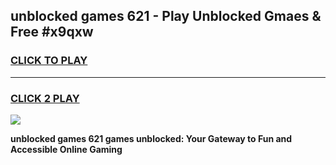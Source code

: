 
## unblocked games 621 - Play Unblocked Gmaes & Free #x9qxw
<h3>
<a href="https://premium.freeplayer.one?title=unblocked_games_621&ref=03M">CLICK TO PLAY</a></h3>
<hr>

<h3>
<a href="https://premium.freeplayer.one?title=unblocked_games_621&ref=03M">CLICK 2 PLAY</a>
  
</h3>

<a href="https://premium.freeplayer.one?title=unblocked_games_621&ref=03M"><img src="https://clearcache.store/games.png"></a>


**unblocked games 621 games unblocked: Your Gateway to Fun and Accessible Online Gaming**
